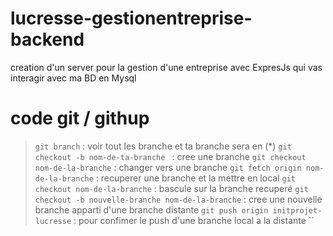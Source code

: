 # lucresse-gestionentreprise-backend
creation d'un server pour la gestion d'une entreprise avec ExpresJs qui vas interagir avec ma BD en Mysql 

# code git / githup
 > `git branch` : voir tout les branche et ta branche sera en (*)
 > `git checkout -b nom-de-ta-branche ` : cree une branche
 > `git checkout nom-de-la-branche` : changer vers une branche
 > `git fetch origin nom-de-la-branche` : recuperer une branche et la mettre en local
 > `git checkout nom-de-la-branche`  : bascule sur la branche recuperé
 > `git checkout -b nouvelle-branche nom-de-la-branche` : cree une nouvelle branche apparti d'une branche distante
 > `git push origin initprojet-lucresse` : pour confimer le push d'une branche local a la distante
 > ``
 